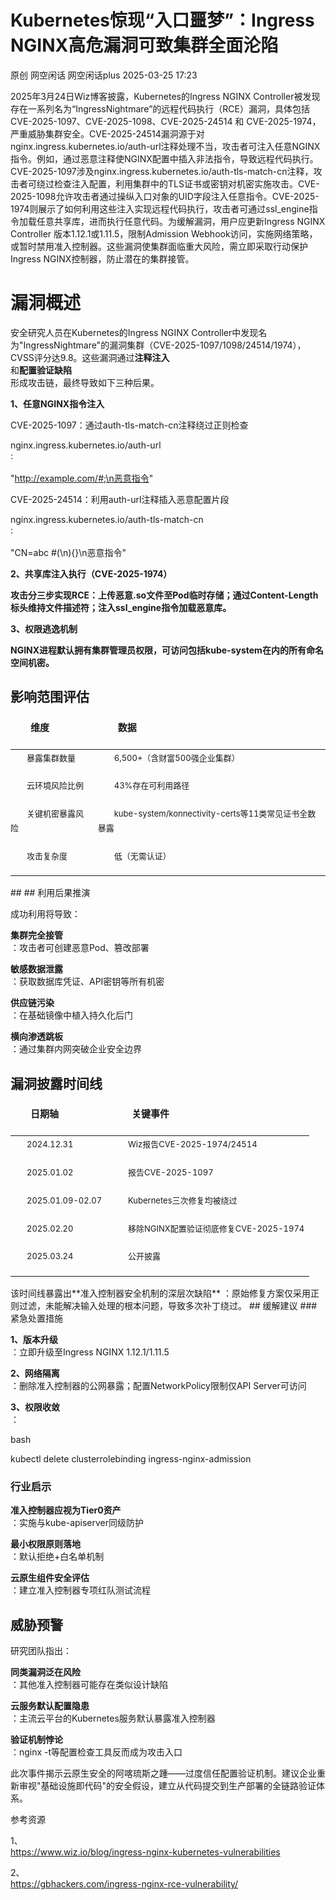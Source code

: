 #  Kubernetes惊现“入口噩梦”：Ingress NGINX高危漏洞可致集群全面沦陷   
原创 网空闲话  网空闲话plus   2025-03-25 17:23  
  
2025年3月24日Wiz博客披露，Kubernetes的Ingress NGINX Controller被发现存在一系列名为“IngressNightmare”的远程代码执行（RCE）漏洞，具体包括 CVE-2025-1097、CVE-2025-1098、CVE-2025-24514 和 CVE-2025-1974，严重威胁集群安全。CVE-2025-24514漏洞源于对 nginx.ingress.kubernetes.io/auth-url注释处理不当，攻击者可注入任意NGINX 指令。例如，通过恶意注释使NGINX配置中插入非法指令，导致远程代码执行。CVE-2025-1097涉及nginx.ingress.kubernetes.io/auth-tls-match-cn注释，攻击者可绕过检查注入配置，利用集群中的TLS证书或密钥对机密实施攻击。CVE-2025-1098允许攻击者通过操纵入口对象的UID字段注入任意指令。CVE-2025-1974则展示了如何利用这些注入实现远程代码执行，攻击者可通过ssl_engine指令加载任意共享库，进而执行任意代码。为缓解漏洞，用户应更新Ingress NGINX Controller 版本1.12.1或1.11.5，限制Admission Webhook访问，实施网络策略，或暂时禁用准入控制器。这些漏洞使集群面临重大风险，需立即采取行动保护 Ingress NGINX控制器，防止潜在的集群接管。  
#   
# 漏洞概述  
  
安全研究人员在Kubernetes的Ingress NGINX Controller中发现名为"IngressNightmare"的漏洞集群（CVE-2025-1097/1098/24514/1974），CVSS评分达9.8。这些漏洞通过**注释注入**  
和**配置验证缺陷**  
形成攻击链，最终导致如下三种后果。  
  
**1、任意NGINX指令注入**  
  
CVE-2025-1097：通过auth-tls-match-cn注释绕过正则检查  
  
nginx.ingress.kubernetes.io/auth-url  
:  
   
"http://example.com/#;\n恶意指令"  
  
CVE-2025-24514：利用auth-url注释插入恶意配置片段  
  
nginx.ingress.kubernetes.io/auth-tls-match-cn  
:  
   
"CN=abc #(\n){}\n恶意指令"  
  
**2、共享库注入执行（CVE-2025-1974）**  
  
**攻击分三步实现RCE：上传恶意.so文件至Pod临时存储；通过Content-Length标头维持文件描述符；注入ssl_engine指令加载恶意库。**  
  
**3、权限逃逸机制**  
  
**NGINX进程默认拥有集群管理员权限，可访问包括kube-system在内的所有命名空间机密。**  
## 影响范围评估  
<table><thead><tr><th style="color:rgb(var(--ds-rgb-label-1));padding-left:0px;border-bottom:1px solid rgb(var(--ds-rgb-label-3));border-top:1px solid rgb(var(--ds-rgb-label-3));font-weight:600;text-align:left;border-color:#000000;"><section style="text-indent: 2em;margin-bottom: 16px;line-height: 1.75em;"><span leaf="" style="font-size: 15px;" mpa-font-style="m8o9pay211ui">维度</span></section></th><th style="color:rgb(var(--ds-rgb-label-1));border-bottom:1px solid rgb(var(--ds-rgb-label-3));border-top:1px solid rgb(var(--ds-rgb-label-3));font-weight:600;text-align:left;border-color:#000000;"><section style="text-indent: 2em;margin-bottom: 16px;line-height: 1.75em;"><span leaf="" style="font-size: 15px;" mpa-font-style="m8o9pay21eu3">数据</span></section></th></tr></thead><tbody><tr><td style="padding-left:0px;border-bottom:1px solid rgb(var(--ds-rgb-label-3));border-color:#000000;"><section style="text-indent: 2em;margin-bottom: 16px;line-height: 1.75em;font-size: 13px;"><span leaf="" style="">暴露集群数量</span></section></td><td style="border-bottom:1px solid rgb(var(--ds-rgb-label-3));border-color:#000000;"><section style="text-indent: 2em;margin-bottom: 16px;line-height: 1.75em;font-size: 13px;"><span leaf="" style="">6,500+（含财富500强企业集群）</span></section></td></tr><tr><td style="padding-left:0px;border-bottom:1px solid rgb(var(--ds-rgb-label-3));border-color:#000000;"><section style="text-indent: 2em;margin-bottom: 16px;line-height: 1.75em;font-size: 13px;"><span leaf="" style="">云环境风险比例</span></section></td><td style="border-bottom:1px solid rgb(var(--ds-rgb-label-3));border-color:#000000;"><section style="text-indent: 2em;margin-bottom: 16px;line-height: 1.75em;font-size: 13px;"><span leaf="" style="">43%存在可利用路径</span></section></td></tr><tr><td style="padding-left:0px;border-bottom:1px solid rgb(var(--ds-rgb-label-3));border-color:#000000;"><section style="text-indent: 2em;margin-bottom: 16px;line-height: 1.75em;font-size: 13px;"><span leaf="" style="">关键机密暴露风险</span></section></td><td style="border-bottom:1px solid rgb(var(--ds-rgb-label-3));border-color:#000000;"><section style="text-indent: 2em;margin-bottom: 16px;line-height: 1.75em;font-size: 13px;"><span leaf="" style="">kube-system/konnectivity-certs等11类常见证书全数暴露</span></section></td></tr><tr><td style="padding-left:0px;border-bottom:1px solid rgb(var(--ds-rgb-label-3));border-color:#000000;"><section style="text-indent: 2em;margin-bottom: 16px;line-height: 1.75em;font-size: 13px;"><span leaf="" style="">攻击复杂度</span></section></td><td style="border-bottom:1px solid rgb(var(--ds-rgb-label-3));border-color:#000000;"><section style="text-indent: 2em;margin-bottom: 16px;line-height: 1.75em;font-size: 13px;" data-mpa-action-id="m8oad22y4m0"><span leaf="" style="">低（无需认证）</span></section></td></tr></tbody></table>##   
## 利用后果推演  
  
成功利用将导致：  
  
**集群完全接管**  
：攻击者可创建恶意Pod、篡改部署  
  
**敏感数据泄露**  
：获取数据库凭证、API密钥等所有机密  
  
**供应链污染**  
：在基础镜像中植入持久化后门  
  
**横向渗透跳板**  
：通过集群内网突破企业安全边界  
## 漏洞披露时间线  
<table><thead><tr><th style="color: rgb(var(--ds-rgb-label-1));padding-left: 0px;border-bottom: 1px solid rgb(var(--ds-rgb-label-3));border-top: 1px solid rgb(var(--ds-rgb-label-3));font-weight: 600;text-align: left;"><section style="text-indent: 2em;margin-bottom: 16px;line-height: 1.75em;"><span leaf="" style="font-size: 15px;" mpa-font-style="m8o9pay3owl">日期轴</span></section></th><th style="color: rgb(var(--ds-rgb-label-1));border-bottom: 1px solid rgb(var(--ds-rgb-label-3));border-top: 1px solid rgb(var(--ds-rgb-label-3));font-weight: 600;text-align: left;"><section style="text-indent: 2em;margin-bottom: 16px;line-height: 1.75em;"><span leaf="" style="font-size: 15px;" mpa-font-style="m8o9pay31gsb">关键事件</span></section></th></tr></thead><tbody><tr><td style="padding-left: 0px;border-bottom: 1px solid rgb(var(--ds-rgb-label-3));"><section style="text-indent: 2em;margin-bottom: 16px;line-height: 1.75em;font-size: 13px;"><span leaf="" style="">2024.12.31</span></section></td><td style="border-bottom: 1px solid rgb(var(--ds-rgb-label-3));"><section style="text-indent: 2em;margin-bottom: 16px;line-height: 1.75em;font-size: 13px;"><span leaf="" style="">Wiz报告CVE-2025-1974/24514</span></section></td></tr><tr><td style="padding-left: 0px;border-bottom: 1px solid rgb(var(--ds-rgb-label-3));"><section style="text-indent: 2em;margin-bottom: 16px;line-height: 1.75em;font-size: 13px;"><span leaf="" style="">2025.01.02</span></section></td><td style="border-bottom: 1px solid rgb(var(--ds-rgb-label-3));"><section style="text-indent: 2em;margin-bottom: 16px;line-height: 1.75em;font-size: 13px;"><span leaf="" style="">报告CVE-2025-1097</span></section></td></tr><tr><td style="padding-left: 0px;border-bottom: 1px solid rgb(var(--ds-rgb-label-3));"><section style="text-indent: 2em;margin-bottom: 16px;line-height: 1.75em;font-size: 13px;"><span leaf="" style="">2025.01.09-02.07</span></section></td><td style="border-bottom: 1px solid rgb(var(--ds-rgb-label-3));"><section style="text-indent: 2em;margin-bottom: 16px;line-height: 1.75em;font-size: 13px;"><span leaf="" style="">Kubernetes三次修复均被绕过</span></section></td></tr><tr><td style="padding-left: 0px;border-bottom: 1px solid rgb(var(--ds-rgb-label-3));"><section style="text-indent: 2em;margin-bottom: 16px;line-height: 1.75em;font-size: 13px;"><span leaf="" style="">2025.02.20</span></section></td><td style="border-bottom: 1px solid rgb(var(--ds-rgb-label-3));"><section style="text-indent: 2em;margin-bottom: 16px;line-height: 1.75em;font-size: 13px;"><span leaf="" style="">移除NGINX配置验证彻底修复CVE-2025-1974</span></section></td></tr><tr><td style="padding-left: 0px;border-bottom: 1px solid rgb(var(--ds-rgb-label-3));"><section style="text-indent: 2em;margin-bottom: 16px;line-height: 1.75em;font-size: 13px;"><span leaf="" style="">2025.03.24</span></section></td><td style="border-bottom: 1px solid rgb(var(--ds-rgb-label-3));"><section style="text-indent: 2em;margin-bottom: 16px;line-height: 1.75em;font-size: 13px;" data-mpa-action-id="m8oacw5q16s9"><span leaf="" style="">公开披露</span></section></td></tr></tbody></table>  
该时间线暴露出**准入控制器安全机制的深层次缺陷**  
：原始修复方案仅采用正则过滤，未能解决输入处理的根本问题，导致多次补丁绕过。  
## 缓解建议  
### 紧急处置措施  
  
**1、版本升级**  
：立即升级至Ingress NGINX 1.12.1/1.11.5  
  
**2、网络隔离**  
：删除准入控制器的公网暴露；配置NetworkPolicy限制仅API Server可访问  
  
**3、权限收敛**  
：  
  
bash  
  
kubectl delete clusterrolebinding ingress-nginx-admission  
### 行业启示  
  
**准入控制器应视为Tier0资产**  
：实施与kube-apiserver同级防护  
  
**最小权限原则落地**  
：默认拒绝+白名单机制  
  
**云原生组件安全评估**  
：建立准入控制器专项红队测试流程  
## 威胁预警  
  
研究团队指出：  
  
**同类漏洞泛在风险**  
：其他准入控制器可能存在类似设计缺陷  
  
**云服务默认配置隐患**  
：主流云平台的Kubernetes服务默认暴露准入控制器  
  
**验证机制悖论**  
：nginx -t等配置检查工具反而成为攻击入口  
  
此次事件揭示云原生安全的阿喀琉斯之踵——过度信任配置验证机制。建议企业重新审视"基础设施即代码"的安全假设，建立从代码提交到生产部署的全链路验证体系。  
  
  
参考资源  
  
1、  
https://www.wiz.io/blog/ingress-nginx-kubernetes-vulnerabilities  
  
2、  
https://gbhackers.com/ingress-nginx-rce-vulnerability/  
  
